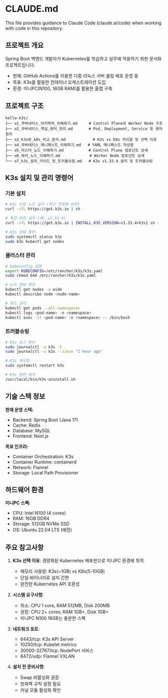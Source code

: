 # CLAUDE.md

This file provides guidance to Claude Code (claude.ai/code) when working with code in this repository.

## 프로젝트 개요

Spring Boot 백엔드 개발자가 Kubernetes를 학습하고 실무에 적용하기 위한 문서화 프로젝트입니다.
- 현재: GitHub Actions를 이용한 다중 리눅스 서버 롤링 배포 운영 중
- 목표: K3s를 활용한 컨테이너 오케스트레이션 도입
- 환경: 미니PC(N100, 16GB RAM)를 활용한 홈랩 구축

## 프로젝트 구조

```
hello-k3s/
├── o1_쿠버네티스_아키텍처_이해하기.md     # Control Plane과 Worker Node 구조
├── o2_쿠버네티스_핵심_용어_정리.md       # Pod, Deployment, Service 등 용어 정리
├── o3_k3s와_k8s_비교_분석.md            # K3s vs K8s 차이점 및 선택 이유
├── o4_쿠버네티스_매니페스트_이해하기.md   # YAML 매니페스트 작성법
├── o5_마스터_노드_이해하기.md           # Control Plane 컴포넌트 상세
├── o6_워커_노드_이해하기.md             # Worker Node 컴포넌트 상세
└── o7_k3s_설치_가이드_및_트러블슈팅.md   # K3s v1.33.4 설치 및 트러블슈팅
```

## K3s 설치 및 관리 명령어

### 기본 설치
```bash
# K3s 단일 노드 설치 (최신 안정화 버전)
curl -sfL https://get.k3s.io | sh -

# 특정 버전 설치 (예: v1.33.4)
curl -sfL https://get.k3s.io | INSTALL_K3S_VERSION=v1.33.4+k3s1 sh -

# K3s 상태 확인
sudo systemctl status k3s
sudo k3s kubectl get nodes
```

### 클러스터 관리
```bash
# kubeconfig 설정
export KUBECONFIG=/etc/rancher/k3s/k3s.yaml
sudo chmod 644 /etc/rancher/k3s/k3s.yaml

# 노드 정보 확인
kubectl get nodes -o wide
kubectl describe node <node-name>

# 파드 관리
kubectl get pods --all-namespaces
kubectl logs <pod-name> -n <namespace>
kubectl exec -it <pod-name> -n <namespace> -- /bin/bash
```

### 트러블슈팅
```bash
# K3s 로그 확인
sudo journalctl -u k3s -f
sudo journalctl -u k3s --since "1 hour ago"

# K3s 재시작
sudo systemctl restart k3s

# K3s 완전 제거
/usr/local/bin/k3s-uninstall.sh
```

## 기술 스택 정보

**현재 운영 스택:**
- Backend: Spring Boot (Java 17)
- Cache: Redis
- Database: MySQL
- Frontend: Next.js

**목표 인프라:**
- Container Orchestration: K3s
- Container Runtime: containerd
- Network: Flannel
- Storage: Local Path Provisioner

## 하드웨어 환경

**미니PC 스펙:**
- CPU: Intel N100 (4 cores)
- RAM: 16GB DDR4
- Storage: 512GB NVMe SSD
- OS: Ubuntu 22.04 LTS (예정)

## 주요 참고사항

1. **K3s 선택 이유**: 경량화된 Kubernetes 배포판으로 미니PC 환경에 최적
   - 메모리 사용량: K3s(~1GB) vs K8s(5-10GB)
   - 단일 바이너리로 설치 간편
   - 완전한 Kubernetes API 호환성

2. **시스템 요구사항**:
   - 최소: CPU 1 core, RAM 512MB, Disk 200MB
   - 권장: CPU 2+ cores, RAM 1GB+, Disk 1GB+
   - 미니PC N100 16GB는 충분한 스펙

3. **네트워크 포트**:
   - 6443/tcp: K3s API Server
   - 10250/tcp: Kubelet metrics
   - 30000-32767/tcp: NodePort 서비스
   - 8472/udp: Flannel VXLAN

4. **설치 전 준비사항**:
   - Swap 비활성화 권장
   - 방화벽 규칙 설정 필요
   - 커널 모듈 활성화 확인